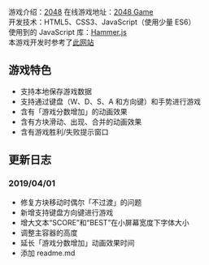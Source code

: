 游戏介绍：[2048](https://en.wikipedia.org/wiki/2048_(video_game))  
在线游戏地址：[2048 Game](https://xpfxzxc.github.io/2048-game/)  
开发技术：HTML5、CSS3、JavaScript（使用少量 ES6）  
使用到的 JavaScript 库：[Hammer.js](https://hammerjs.github.io/)  
本游戏开发时参考了[此网站](http://2048game.com)

## 游戏特色
* 支持本地保存游戏数据
* 支持通过键盘（W、D、S、A 和方向键）和手势进行游戏
* 含有「游戏分数增加」的动画效果
* 含有方块滑动、出现、合并的动画效果
* 含有游戏胜利/失败提示窗口

## 更新日志

### 2019/04/01
* 修复方块移动时偶尔「不过渡」的问题
* 新增支持键盘方向键进行游戏
* 增大文本“SCORE”和“BEST”在小屏幕宽度下字体大小
* 调整主容器的高度
* 延长「游戏分数增加」动画效果时间
* 添加 readme.md
